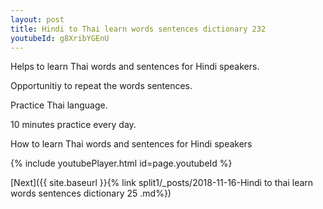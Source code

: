 ```yaml
---
layout: post
title: Hindi to Thai learn words sentences dictionary 232 
youtubeId: g8XribYGEnU
---
```

 
 
Helps to learn Thai words and sentences for Hindi speakers.

Opportunitiy to repeat the words sentences. 

Practice Thai language. 
 
10 minutes practice every day. 
 
How to learn Thai words and sentences for Hindi speakers 
 
{% include youtubePlayer.html id=page.youtubeId %}
 
 
[Next]({{ site.baseurl }}{% link  split1/_posts/2018-11-16-Hindi to thai learn words sentences dictionary 25 .md%})
 

